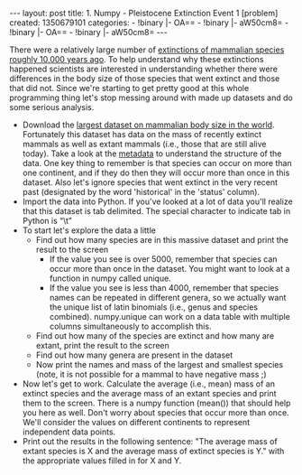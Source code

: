 --- layout: post title: 1. Numpy - Pleistocene Extinction Event 1
[problem] created: 1350679101 categories: - !binary |- OA== - !binary |-
aW50cm8= - !binary |- OA== - !binary |- aW50cm8= ---

There were a relatively large number of [extinctions of mammalian
species roughly 10,000 years
ago](http://en.wikipedia.org/wiki/Quaternary_extinction_event). To help
understand why these extinctions happened scientists are interested in
understanding whether there were differences in the body size of those
species that went extinct and those that did not. Since we're starting
to get pretty good at this whole programming thing let's stop messing
around with made up datasets and do some serious analysis.

-   Download the [largest dataset on mammalian body size in the
    world](http://www.esapubs.org/archive/ecol/E084/094/MOMv3.3.txt).
    Fortunately this dataset has data on the mass of recently extinct
    mammals as well as extant mammals (i.e., those that are still alive
    today). Take a look at the
    [metadata](http://www.esapubs.org/archive/ecol/E084/094/metadata.htm)
    to understand the structure of the data. One key thing to remember
    is that species can occur on more than one continent, and if they do
    then they will occur more than once in this dataset. Also let's
    ignore species that went extinct in the very recent past (designated
    by the word 'historical' in the 'status' column).
-   Import the data into Python. If you've looked at a lot of data
    you'll realize that this dataset is tab delimited. The special
    character to indicate tab in Python is “\\t”
-   To start let's explore the data a little
    -   Find out how many species are in this massive dataset and print
        the result to the screen
        -   If the value you see is over 5000, remember that species can
            occur more than once in the dataset. You might want to look
            at a function in numpy called unique.
        -   If the value you see is less than 4000, remember that
            species names can be repeated in different genera, so we
            actually want the unique list of latin binomials (i.e.,
            genus and species combined). numpy.unique can work on a data
            table with multiple columns simultaneously to accomplish
            this.
    -   Find out how many of the species are extinct and how many are
        extant, print the result to the screen
    -   Find out how many genera are present in the dataset
    -   Now print the names and mass of the largest and smallest species
        (note, it is not possible for a mammal to have negative mass ;)
-   Now let's get to work. Calculate the average (i.e., mean) mass of an
    extinct species and the average mass of an extant species and print
    them to the screen. There is a numpy function (mean()) that should
    help you here as well. Don't worry about species that occur more
    than once. We'll consider the values on different continents to
    represent independent data points.
-   Print out the results in the following sentence: "The average mass
    of extant species is X and the average mass of extinct species is
    Y." with the appropriate values filled in for X and Y.

